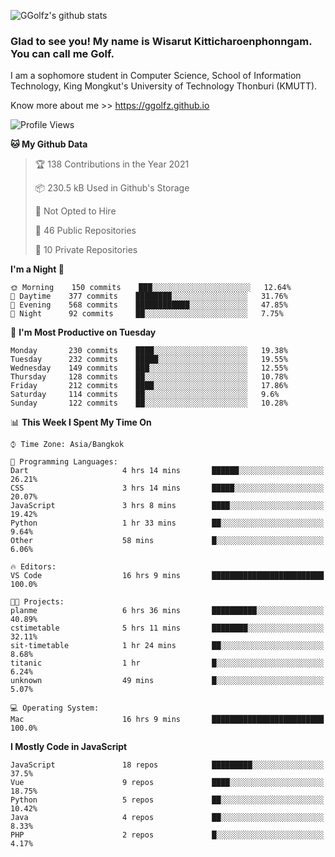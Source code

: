 ![GGolfz's github stats](https://github-readme-stats.vercel.app/api?username=ggolfz&count_private=true&show_icons=true&theme=radical)

### Glad to see you! My name is Wisarut Kitticharoenphonngam. You can call me Golf.

I am a sophomore student in Computer Science, School of Information Technology, King Mongkut's University of Technology Thonburi (KMUTT).

Know more about me >> https://ggolfz.github.io

<!--START_SECTION:waka-->
![Profile Views](http://img.shields.io/badge/Profile%20Views-54-blue)

**🐱 My Github Data** 

> 🏆 138 Contributions in the Year 2021
 > 
> 📦 230.5 kB Used in Github's Storage 
 > 
> 🚫 Not Opted to Hire
 > 
> 📜 46 Public Repositories 
 > 
> 🔑 10 Private Repositories  
 > 
**I'm a Night 🦉** 

```text
🌞 Morning    150 commits    ███░░░░░░░░░░░░░░░░░░░░░░   12.64% 
🌆 Daytime    377 commits    ████████░░░░░░░░░░░░░░░░░   31.76% 
🌃 Evening    568 commits    ████████████░░░░░░░░░░░░░   47.85% 
🌙 Night      92 commits     ██░░░░░░░░░░░░░░░░░░░░░░░   7.75%

```
📅 **I'm Most Productive on Tuesday** 

```text
Monday       230 commits    ████░░░░░░░░░░░░░░░░░░░░░   19.38% 
Tuesday      232 commits    █████░░░░░░░░░░░░░░░░░░░░   19.55% 
Wednesday    149 commits    ███░░░░░░░░░░░░░░░░░░░░░░   12.55% 
Thursday     128 commits    ██░░░░░░░░░░░░░░░░░░░░░░░   10.78% 
Friday       212 commits    ████░░░░░░░░░░░░░░░░░░░░░   17.86% 
Saturday     114 commits    ██░░░░░░░░░░░░░░░░░░░░░░░   9.6% 
Sunday       122 commits    ██░░░░░░░░░░░░░░░░░░░░░░░   10.28%

```


📊 **This Week I Spent My Time On** 

```text
⌚︎ Time Zone: Asia/Bangkok

💬 Programming Languages: 
Dart                     4 hrs 14 mins       ██████░░░░░░░░░░░░░░░░░░░   26.21% 
CSS                      3 hrs 14 mins       █████░░░░░░░░░░░░░░░░░░░░   20.07% 
JavaScript               3 hrs 8 mins        ████░░░░░░░░░░░░░░░░░░░░░   19.42% 
Python                   1 hr 33 mins        ██░░░░░░░░░░░░░░░░░░░░░░░   9.64% 
Other                    58 mins             █░░░░░░░░░░░░░░░░░░░░░░░░   6.06%

🔥 Editors: 
VS Code                  16 hrs 9 mins       █████████████████████████   100.0%

🐱‍💻 Projects: 
planme                   6 hrs 36 mins       ██████████░░░░░░░░░░░░░░░   40.89% 
cstimetable              5 hrs 11 mins       ████████░░░░░░░░░░░░░░░░░   32.11% 
sit-timetable            1 hr 24 mins        ██░░░░░░░░░░░░░░░░░░░░░░░   8.68% 
titanic                  1 hr                █░░░░░░░░░░░░░░░░░░░░░░░░   6.24% 
unknown                  49 mins             █░░░░░░░░░░░░░░░░░░░░░░░░   5.07%

💻 Operating System: 
Mac                      16 hrs 9 mins       █████████████████████████   100.0%

```

**I Mostly Code in JavaScript** 

```text
JavaScript               18 repos            █████████░░░░░░░░░░░░░░░░   37.5% 
Vue                      9 repos             ████░░░░░░░░░░░░░░░░░░░░░   18.75% 
Python                   5 repos             ██░░░░░░░░░░░░░░░░░░░░░░░   10.42% 
Java                     4 repos             ██░░░░░░░░░░░░░░░░░░░░░░░   8.33% 
PHP                      2 repos             █░░░░░░░░░░░░░░░░░░░░░░░░   4.17%

```



<!--END_SECTION:waka-->
